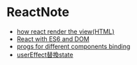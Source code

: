 # ReactNote


- [how react render the view(HTML)](RenderHTML.md)
- [React with ES6 and DOM](React_ES6andDOM.md)
- [progs for different components binding](progs.md)
- [userEffect替換state](ReactHook_useEffect.md)
